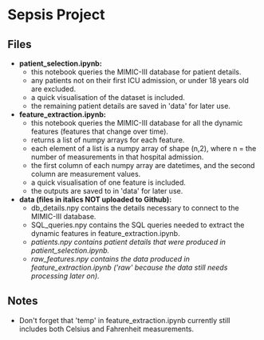 # Sepsis Project

## Files

- **patient_selection.ipynb:**
    - this notebook queries the MIMIC-III database for patient details.
    - any patients not on their first ICU admission, or under 18 years old are excluded.
    - a quick visualisation of the dataset is included.
    - the remaining patient details are saved in 'data' for later use.
- **feature_extraction.ipynb:** 
    - this notebook queries the MIMIC-III database for all the dynamic features (features that change over time).
    - returns a list of numpy arrays for each feature.
    - each element of a list is a numpy array of shape (n,2), where n = the number of measurements in that hospital admission.
    - the first column of each numpy array are datetimes, and the second column are measurement values.
    - a quick visualisation of one feature is included.
    - the outputs are saved to in 'data' for later use.
- **data (files in italics NOT uploaded to Github):**
    - db_details.npy contains the details necessary to connect to the MIMIC-III database.
    - SQL_queries.npy contains the SQL queries needed to extract the dynamic features in feature_extraction.ipynb.
    - *patients.npy contains patient details that were produced in patient_selection.ipynb.*
    - *raw_features.npy contains the data produced in feature_extraction.ipynb ('raw' because the data still needs processing later on).*
   
## Notes

- Don't forget that 'temp' in feature_extraction.ipynb currently still includes both Celsius and Fahrenheit measurements.